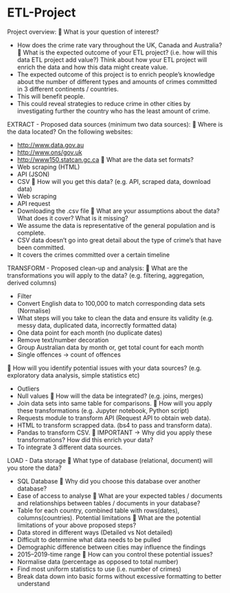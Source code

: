 # ETL-Project
Project overview: 
	What is your question of interest?
-	How does the crime rate vary throughout the UK, Canada and Australia?
	What is the expected outcome of your ETL project? (i.e. how will this data ETL project add value?) Think about how your ETL project will enrich the data and how this data might create value.
-	The expected outcome of this project is to enrich people’s knowledge about the number of different types and amounts of crimes committed in 3 different continents / countries.
-	This will benefit people.
-	This could reveal strategies to reduce crime in other cities by investigating further the country who has the least amount of crime.

EXTRACT - Proposed data sources (minimum two data sources):
	Where is the data located?
On the following websites:
-	http://www.data.gov.au
-	http://www.ons/gov.uk
-	http://www150.statcan.gc.ca
	What are the data set formats?
-	Web scraping (HTML)
-	API (JSON)
-	CSV
	How will you get this data? (e.g. API, scraped data, download data)
-	Web scraping
-	API request
-	Downloading the .csv file
	What are your assumptions about the data? What does it cover? What is it missing?
-	We assume the data is representative of the general population and is complete.
-	CSV data doesn’t go into great detail about the type of crime’s that have been committed.
-	It covers the crimes committed over a certain timeline 

TRANSFORM - Proposed clean-up and analysis:
	What are the transformations you will apply to the data? (e.g. filtering, aggregation, derived columns)
-	Filter
-	Convert English data to 100,000 to match corresponding data sets (Normalise)
-	What steps will you take to clean the data and ensure its validity (e.g. messy data, duplicated data, incorrectly formatted data)
-	One data point for each month (no duplicate dates)
-	Remove text/number decoration
-	Group Australian data by month or, get total count for each month
-	Single offences -> count of offences

	How will you identify potential issues with your data sources? (e.g. exploratory data analysis, simple statistics etc)
-	Outliers
-	Null values
	How will the data be integrated? (e.g. joins, merges)
-	Join data sets into same table for comparisons. 
	How will you apply these transformations (e.g. Jupyter notebook, Python script)
-	Requests module to transform API (Request API to obtain web data).
-	HTML to transform scrapped data. (bs4 to pass and transform data).
-	Pandas to transform CSV.
	IMPORTANT → Why did you apply these transformations? How did this enrich your data?
-	To integrate 3 different data sources. 

LOAD - Data storage
	What type of database (relational, document) will you store the data?
-	SQL Database
	Why did you choose this database over another database?
-	Ease of access to analyse
	What are your expected tables / documents and relationships between tables / documents in your database?
-	Table for each country, combined table with rows(dates), columns(countries).
Potential limitations
	What are the potential limitations of your above proposed steps?
-	Data stored in different ways (Detailed vs Not detailed)
-	Difficult to determine what data needs to be pulled
-	Demographic difference between cities may influence the findings
-	2015–2019-time range
	How can you control these potential issues?
-	Normalise data (percentage as opposed to total number)
-	Find most uniform statistics to use (i.e. number of crimes)
-	Break data down into basic forms without excessive formatting to better understand
